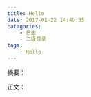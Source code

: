```yaml
---
title: Hello
date: 2017-01-22 14:49:35
catagories:
	- 日志
	- 二级目录
tags:
	- Hello 
---
```

摘要：
<!--more-->
正文：

